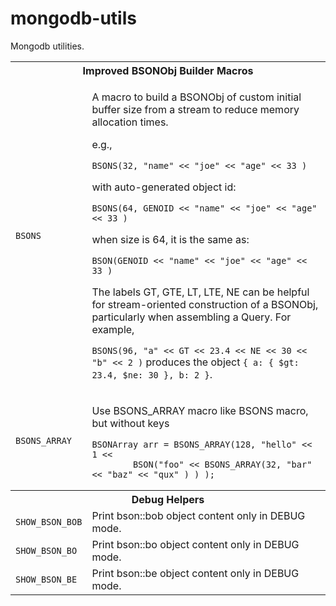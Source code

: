 mongodb-utils
=============

Mongodb utilities.

<table>
  <tr><th colspan="2" style="text-align:center;">Improved BSONObj Builder Macros</th></tr>
  <tr>
    <td><code>BSONS</code></td>
    <td><p>A macro to build a BSONObj of custom initial buffer size from a stream to reduce memory allocation times.</p>
<p>e.g.,</p><p><code>BSONS(32, "name" &lt;&lt; "joe" &lt;&lt; "age" &lt;&lt; 33 )</code></p>
    <p>with auto-generated object id:</p>
       <p><code>BSONS(64, GENOID &lt;&lt; "name" &lt;&lt; "joe" &lt;&lt; "age" &lt;&lt; 33 )</code></p>
    <p>when size is 64, it is the same as:</p>
       <p><code>BSON(GENOID &lt;&lt; "name" &lt;&lt; "joe" &lt;&lt; "age" &lt;&lt; 33 )</code></p>
    <p>The labels GT, GTE, LT, LTE, NE can be helpful for stream-oriented construction
    of a BSONObj, particularly when assembling a Query.  For example,</p>
    <p><code>BSONS(96, "a" &lt;&lt; GT &lt;&lt; 23.4 &lt;&lt; NE &lt;&lt; 30 &lt;&lt; "b" &lt;&lt; 2 )</code> produces the object
    <code>{ a: { $gt: 23.4, $ne: 30 }, b: 2 }</code>.</p>
</td>
  </tr>
  <tr>
    <td><code>BSONS_ARRAY</code></td>
    <td><p>Use BSONS_ARRAY macro like BSONS macro, but without keys</p>
    <pre><code>BSONArray arr = BSONS_ARRAY(128, "hello" &lt;&lt; 1 &lt;&lt;
        BSON("foo" &lt;&lt; BSONS_ARRAY(32, "bar" &lt;&lt; "baz" &lt;&lt; "qux" ) ) );</code></pre>

  </td>
  </tr>
  <tr><th colspan="2" style="text-align:center;">Debug Helpers</th></tr>
  <tr>
    <td><code>SHOW_BSON_BOB</code></td>
    <td>Print bson::bob object content only in DEBUG mode.</td>
  </tr>
  <tr>
    <td><code>SHOW_BSON_BO</code></td>
    <td>Print bson::bo object content only in DEBUG mode.</td>
  </tr>
  <tr>
    <td><code>SHOW_BSON_BE</code></td>
    <td>Print bson::be object content only in DEBUG mode.</td>
  </tr>
</table>

